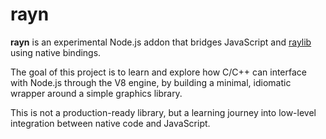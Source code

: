 # rayn

**rayn** is an experimental Node.js addon that bridges JavaScript and [raylib](https://www.raylib.com/) using native bindings.  

The goal of this project is to learn and explore how C/C++ can interface with Node.js through the V8 engine, by building a minimal, idiomatic wrapper around a simple graphics library.

This is not a production-ready library, but a learning journey into low-level integration between native code and JavaScript.
